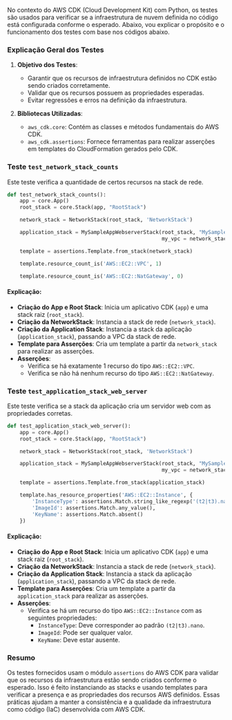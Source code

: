 No contexto do AWS CDK (Cloud Development Kit) com Python, os testes são usados para verificar se a infraestrutura de nuvem definida no código está configurada conforme o esperado. Abaixo, vou explicar o propósito e o funcionamento dos testes com base nos códigos abaixo.

### Explicação Geral dos Testes

1. **Objetivo dos Testes**: 
   - Garantir que os recursos de infraestrutura definidos no CDK estão sendo criados corretamente.
   - Validar que os recursos possuem as propriedades esperadas.
   - Evitar regressões e erros na definição da infraestrutura.

2. **Bibliotecas Utilizadas**:
   - `aws_cdk.core`: Contém as classes e métodos fundamentais do AWS CDK.
   - `aws_cdk.assertions`: Fornece ferramentas para realizar asserções em templates do CloudFormation gerados pelo CDK.

### Teste `test_network_stack_counts`

Este teste verifica a quantidade de certos recursos na stack de rede.

```python
def test_network_stack_counts():
    app = core.App()
    root_stack = core.Stack(app, "RootStack")

    network_stack = NetworkStack(root_stack, 'NetworkStack')

    application_stack = MySampleAppWebserverStack(root_stack, "MySampleAppWebserverStack",
                                                  my_vpc = network_stack.vpc)

    template = assertions.Template.from_stack(network_stack)

    template.resource_count_is('AWS::EC2::VPC', 1)

    template.resource_count_is('AWS::EC2::NatGateway', 0)
```

#### Explicação:
- **Criação do App e Root Stack**: Inicia um aplicativo CDK (`app`) e uma stack raiz (`root_stack`).
- **Criação da NetworkStack**: Instancia a stack de rede (`network_stack`).
- **Criação da Application Stack**: Instancia a stack da aplicação (`application_stack`), passando a VPC da stack de rede.
- **Template para Asserções**: Cria um template a partir da `network_stack` para realizar as asserções.
- **Asserções**:
  - Verifica se há exatamente 1 recurso do tipo `AWS::EC2::VPC`.
  - Verifica se não há nenhum recurso do tipo `AWS::EC2::NatGateway`.

### Teste `test_application_stack_web_server`

Este teste verifica se a stack da aplicação cria um servidor web com as propriedades corretas.

```python
def test_application_stack_web_server():
    app = core.App()
    root_stack = core.Stack(app, "RootStack")

    network_stack = NetworkStack(root_stack, 'NetworkStack')

    application_stack = MySampleAppWebserverStack(root_stack, "MySampleAppWebserverStack",
                                                  my_vpc = network_stack.vpc)

    template = assertions.Template.from_stack(application_stack)

    template.has_resource_properties('AWS::EC2::Instance', {
        'InstanceType': assertions.Match.string_like_regexp('(t2|t3).nano'),
        'ImageId': assertions.Match.any_value(),
        'KeyName': assertions.Match.absent()
    })
```

#### Explicação:
- **Criação do App e Root Stack**: Inicia um aplicativo CDK (`app`) e uma stack raiz (`root_stack`).
- **Criação da NetworkStack**: Instancia a stack de rede (`network_stack`).
- **Criação da Application Stack**: Instancia a stack da aplicação (`application_stack`), passando a VPC da stack de rede.
- **Template para Asserções**: Cria um template a partir da `application_stack` para realizar as asserções.
- **Asserções**:
  - Verifica se há um recurso do tipo `AWS::EC2::Instance` com as seguintes propriedades:
    - `InstanceType`: Deve corresponder ao padrão `(t2|t3).nano`.
    - `ImageId`: Pode ser qualquer valor.
    - `KeyName`: Deve estar ausente.

### Resumo

Os testes fornecidos usam o módulo `assertions` do AWS CDK para validar que os recursos da infraestrutura estão sendo criados conforme o esperado. Isso é feito instanciando as stacks e usando templates para verificar a presença e as propriedades dos recursos AWS definidos. Essas práticas ajudam a manter a consistência e a qualidade da infraestrutura como código (IaC) desenvolvida com AWS CDK.